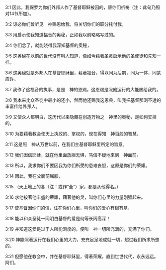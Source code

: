 <a id="1"></a>3:1  因此，我保罗为你们外邦人作了基督耶稣被囚的，替你们祈祷（注：此句乃照对14节所加）。  

<a id="2"></a>3:2  谅必你们曾听见　神赐恩给我，将关切你们的职分托付我，  

<a id="3"></a>3:3  用启示使我知道福音的奥秘，正如我以前略略写过的。  

<a id="4"></a>3:4  你们念了，就能晓得我深知基督的奥秘，  

<a id="5"></a>3:5  这奥秘在以前的世代没有叫人知道，像如今藉著圣灵启示他的圣使徒和先知一样。  

<a id="6"></a>3:6  这奥秘就是外邦人在基督耶稣里，藉著福音，得以同为后嗣，同为一体，同蒙应许。  

<a id="7"></a>3:7  我作了这福音的执事，是照　神的恩赐，这恩赐是照他运行的大能赐给我的。  

<a id="8"></a>3:8  我本来比众圣徒中最小的还小，然而他还赐我这恩典，叫我把基督那测不透的丰富传给外邦人。  

<a id="9"></a>3:9  又使众人都明白，这历代以来隐藏在创造万物之　神里的奥秘，是如何安排的，  

<a id="10"></a>3:10  为要藉著教会使天上执政的、掌权的，现在得知　神百般的智慧。  

<a id="11"></a>3:11  这是照　神从万世以前，在我们主基督耶稣里所定的旨意。  

<a id="12"></a>3:12  我们因信耶稣，就在他里面放胆无惧，笃信不疑地来到　神面前。  

<a id="13"></a>3:13  所以，我求你们不要因我为你们所受的患难丧胆，这原是你们的荣耀。  

<a id="14"></a>3:14  因此，我在父面前屈膝，  

<a id="15"></a>3:15  （天上地上的各（注：或作“全”）家，都是从他得名。）  

<a id="16"></a>3:16  求他按著他丰盛的荣耀，藉著他的灵，叫你们心里的力量刚强起来。  

<a id="17"></a>3:17  使基督因你们的信，住在你们心里，叫你们的爱心有根有基，  

<a id="18"></a>3:18  能以和众圣徒一同明白基督的爱是何等长阔高深！  

<a id="19"></a>3:19  并知道这爱是过于人所能测度的，便叫　神一切所充满的，充满了你们。  

<a id="20"></a>3:20  神能照著运行在我们心里的大力，充充足足地成就一切，超过我们所求所想的。  

<a id="21"></a>3:21  但愿他在教会中，并在基督耶稣里，得著荣耀，直到世世代代，永永远远。阿们。  
